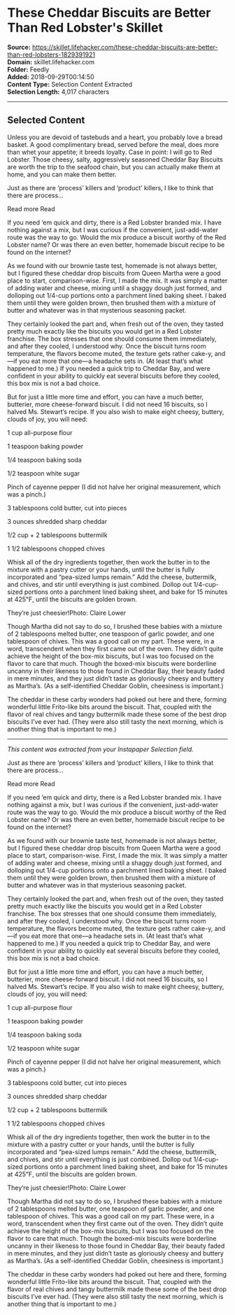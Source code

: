 # These Cheddar Biscuits are Better Than Red Lobster's Skillet

**Source:** https://skillet.lifehacker.com/these-cheddar-biscuits-are-better-than-red-lobsters-1829391921  
**Domain:** skillet.lifehacker.com  
**Folder:** Feedly  
**Added:** 2018-09-29T00:14:50  
**Content Type:** Selection Content Extracted  
**Selection Length:** 4,017 characters  


---

## Selected Content

Unless you are devoid of tastebuds and a heart, you probably love a bread basket. A good complimentary bread, served before the meal, does more than whet your appetite; it breeds loyalty. Case in point: I will go to Red Lobster. Those cheesy, salty, aggressively seasoned Cheddar Bay Biscuits are worth the trip to the seafood chain, but you can actually make them at home, and you can make them better.

Just as there are ‘process’ killers and ‘product’ killers, I like to think that there are process…

Read more Read

If you need ‘em quick and dirty, there is a Red Lobster branded mix. I have nothing against a mix, but I was curious if the convenient, just-add-water route was the way to go. Would the mix produce a biscuit worthy of the Red Lobster name? Or was there an even better, homemade biscuit recipe to be found on the internet?

As we found with our brownie taste test, homemade is not always better, but I figured these cheddar drop biscuits from Queen Martha were a good place to start, comparison-wise. First, I made the mix. It was simply a matter of adding water and cheese, mixing until a shaggy dough just formed, and dolloping out 1/4-cup portions onto a parchment lined baking sheet. I baked them until they were golden brown, then brushed them with a mixture of butter and whatever was in that mysterious seasoning packet.

They certainly looked the part and, when fresh out of the oven, they tasted pretty much exactly like the biscuits you would get in a Red Lobster franchise. The box stresses that one should consume them immediately, and after they cooled, I understood why. Once the biscuit turns room temperature, the flavors become muted, the texture gets rather cake-y, and—if you eat more that one—a headache sets in. (At least that’s what happened to me.) If you needed a quick trip to Cheddar Bay, and were confident in your ability to quickly eat several biscuits before they cooled, this box mix is not a bad choice.

But for just a little more time and effort, you can have a much better, butterier, more cheese-forward biscuit. I did not need 16 biscuits, so I halved Ms. Stewart’s recipe. If you also wish to make eight cheesy, buttery, clouds of joy, you will need:

1 cup all-purpose flour

1 teaspoon baking powder

1/4 teaspoon baking soda

1/2 teaspoon white sugar

Pinch of cayenne pepper (I did not halve her original measurement, which was a pinch.)

3 tablespoons cold butter, cut into pieces

3 ounces shredded sharp cheddar

1/2 cup + 2 tablespoons buttermilk

1 1/2 tablespoons chopped chives

Whisk all of the dry ingredients together, then work the butter in to the mixture with a pastry cutter or your hands, until the butter is fully incorporated and “pea-sized lumps remain.” Add the cheese, buttermilk, and chives, and stir until everything is just combined. Dollop out 1/4-cup-sized portions onto a parchment lined baking sheet, and bake for 15 minutes at 425℉, until the biscuits are golden brown.

They’re just cheesier!Photo: Claire Lower

Though Martha did not say to do so, I brushed these babies with a mixture of 2 tablespoons melted butter, one teaspoon of garlic powder, and one tablespoon of chives. This was a good call on my part. These were, in a word, transcendent when they first came out of the oven. They didn’t quite achieve the height of the box-mix biscuits, but I was too focused on the flavor to care that much. Though the boxed-mix biscuits were borderline uncanny in their likeness to those found in Cheddar Bay, their beauty faded in mere minutes, and they just didn’t taste as gloriously cheesy and buttery as Martha’s. (As a self-identified Cheddar Goblin, cheesiness is important.)

The cheddar in these carby wonders had poked out here and there, forming wonderful little Frito-like bits around the biscuit. That, coupled with the flavor of real chives and tangy buttermilk made these some of the best drop biscuits I’ve ever had. (They were also still tasty the next morning, which is another thing that is important to me.)

---

*This content was extracted from your Instapaper Selection field.*

Just as there are ‘process’ killers and ‘product’ killers, I like to think that there are process…

Read more Read

If you need ‘em quick and dirty, there is a Red Lobster branded mix. I have nothing against a mix, but I was curious if the convenient, just-add-water route was the way to go. Would the mix produce a biscuit worthy of the Red Lobster name? Or was there an even better, homemade biscuit recipe to be found on the internet?

As we found with our brownie taste test, homemade is not always better, but I figured these cheddar drop biscuits from Queen Martha were a good place to start, comparison-wise. First, I made the mix. It was simply a matter of adding water and cheese, mixing until a shaggy dough just formed, and dolloping out 1/4-cup portions onto a parchment lined baking sheet. I baked them until they were golden brown, then brushed them with a mixture of butter and whatever was in that mysterious seasoning packet.

They certainly looked the part and, when fresh out of the oven, they tasted pretty much exactly like the biscuits you would get in a Red Lobster franchise. The box stresses that one should consume them immediately, and after they cooled, I understood why. Once the biscuit turns room temperature, the flavors become muted, the texture gets rather cake-y, and—if you eat more that one—a headache sets in. (At least that’s what happened to me.) If you needed a quick trip to Cheddar Bay, and were confident in your ability to quickly eat several biscuits before they cooled, this box mix is not a bad choice.

But for just a little more time and effort, you can have a much better, butterier, more cheese-forward biscuit. I did not need 16 biscuits, so I halved Ms. Stewart’s recipe. If you also wish to make eight cheesy, buttery, clouds of joy, you will need:

1 cup all-purpose flour

1 teaspoon baking powder

1/4 teaspoon baking soda

1/2 teaspoon white sugar

Pinch of cayenne pepper (I did not halve her original measurement, which was a pinch.)

3 tablespoons cold butter, cut into pieces

3 ounces shredded sharp cheddar

1/2 cup + 2 tablespoons buttermilk

1 1/2 tablespoons chopped chives

Whisk all of the dry ingredients together, then work the butter in to the mixture with a pastry cutter or your hands, until the butter is fully incorporated and “pea-sized lumps remain.” Add the cheese, buttermilk, and chives, and stir until everything is just combined. Dollop out 1/4-cup-sized portions onto a parchment lined baking sheet, and bake for 15 minutes at 425℉, until the biscuits are golden brown.

They’re just cheesier!Photo:  Claire Lower

Though Martha did not say to do so, I brushed these babies with a mixture of 2 tablespoons melted butter, one teaspoon of garlic powder, and one tablespoon of chives. This was a good call on my part. These were, in a word, transcendent when they first came out of the oven. They didn’t quite achieve the height of the box-mix biscuits, but I was too focused on the flavor to care that much. Though the boxed-mix biscuits were borderline uncanny in their likeness to those found in Cheddar Bay, their beauty faded in mere minutes, and they just didn’t taste as gloriously cheesy and buttery as Martha’s. (As a self-identified Cheddar Goblin, cheesiness is important.)

 The cheddar in these carby wonders had poked out here and there, forming wonderful little Frito-like bits around the biscuit. That, coupled with the flavor of real chives and tangy buttermilk made these some of the best drop biscuits I’ve ever had. (They were also still tasty the next morning, which is another thing that is important to me.)
